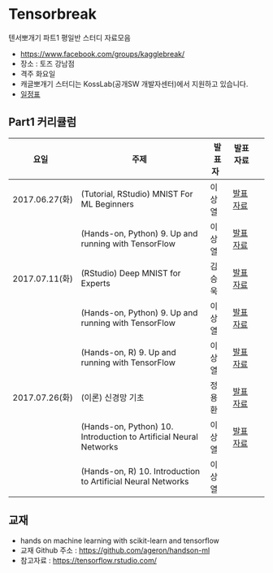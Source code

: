 # Tensorbreak

텐서뽀개기 파트1 평일반 스터디 자료모음

* https://www.facebook.com/groups/kagglebreak/
* 장소 : 토즈 강남점 
* 격주 화요일 
* 캐글뽀개기 스터디는 KossLab(공개SW 개발자센터)에서 지원하고 있습니다.
* [일정표](https://docs.google.com/spreadsheets/d/1a61w8NwSECxeX1vextoU9-oeTqfdofm63Z0d15JQ7hs/edit#gid=0)


## Part1 커리큘럼
|요일   |주제   |발표자   |발표자료   |   |
|---|---|---|---|---|
|2017.06.27(화)|(Tutorial, RStudio) MNIST For ML Beginners |이상열|[발표자료](https://htmlpreview.github.io/?https://github.com/KaggleBreak/tensorbreak/blob/master/part1/Rstudio_Tensorflow/mnist_beginners/tutorial_rstudio_mnist_20170627.html)
||(Hands-on, Python) 9. Up and running with TensorFlow |이상열 |[발표자료](https://github.com/KaggleBreak/tensorbreak/blob/master/part1/hands_on_ml/chapter9/Up_and_running_with_TensorFlow_Python.ipynb)
|2017.07.11(화)|(RStudio) Deep MNIST for Experts |김승욱|[발표자료](https://htmlpreview.github.io/?https://github.com/KaggleBreak/tensorbreak/blob/master/part1/Rstudio_Tensorflow/mnist_Experts/%5BTensorBreak%5D_KimSeungWook_170712.html)
||(Hands-on, Python) 9. Up and running with TensorFlow |이상열 |[발표자료](https://github.com/KaggleBreak/tensorbreak/blob/master/part1/hands_on_ml/chapter9/Up_and_running_with_TensorFlow_Python.ipynb)
||(Hands-on, R) 9. Up and running with TensorFlow |이상열 |[발표자료](https://github.com/KaggleBreak/tensorbreak/blob/master/part1/hands_on_ml/chapter9/chapter_9_trans_Rcode.R)
|2017.07.26(화)|(이론) 신경망 기초 |정용환|[발표자료](https://github.com/KaggleBreak/tensorbreak/blob/master/part1/basic_theory/20170725/%ED%85%90%EC%84%9C%EB%BD%80%EA%B0%9C%EA%B8%B0_%EC%8B%A0%EA%B2%BD%EB%A7%9D%EA%B8%B0%EC%B4%88_ver001.pptx)
||(Hands-on, Python) 10. Introduction to Artificial Neural Networks |이상열 |[발표자료](https://github.com/KaggleBreak/tensorbreak/blob/master/part1/hands_on_ml/chapter10/10_Introduction%20to%20Artificial%20Neural%20Networks.ipynb)
||(Hands-on, R) 10. Introduction to Artificial Neural Networks |이상열 |


## 교재
* hands on machine learning with scikit-learn and tensorflow
* 교재 Github 주소 : https://github.com/ageron/handson-ml
* 참고자료 : https://tensorflow.rstudio.com/

